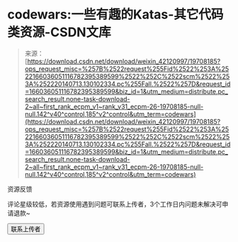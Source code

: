 <!--yml
category: codewars
date: 2022-08-13 11:28:37
-->

# codewars:一些有趣的Katas-其它代码类资源-CSDN文库

> 来源：[https://download.csdn.net/download/weixin_42120997/19708185?ops_request_misc=%257B%2522request%255Fid%2522%253A%2522166036051116782395389599%2522%252C%2522scm%2522%253A%252220140713.130102334.pc%255Fall.%2522%257D&request_id=166036051116782395389599&biz_id=1&utm_medium=distribute.pc_search_result.none-task-download-2~all~first_rank_ecpm_v1~rank_v31_ecpm-26-19708185-null-null.142^v40^control,185^v2^control&utm_term=codewars](https://download.csdn.net/download/weixin_42120997/19708185?ops_request_misc=%257B%2522request%255Fid%2522%253A%2522166036051116782395389599%2522%252C%2522scm%2522%253A%252220140713.130102334.pc%255Fall.%2522%257D&request_id=166036051116782395389599&biz_id=1&utm_medium=distribute.pc_search_result.none-task-download-2~all~first_rank_ecpm_v1~rank_v31_ecpm-26-19708185-null-null.142^v40^control,185^v2^control&utm_term=codewars)

资源反馈

评论星级较低，若资源使用遇到问题可联系上传者，3个工作日内问题未解决可申请退款~

 <button type="button" class="el-button contact-uploader-btn el-button--default el-button--mini is-round" data-v-4d84422a="">联系上传者</button>